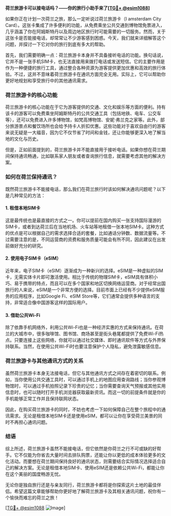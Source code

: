 **荷兰旅游卡可以接电话吗？——你的旅行小助手来了[[TG💪+ @esim1088](https://t.me/s/esim1088)]**

如果你正在计划一次荷兰之旅，那么一定听说过荷兰旅游卡（I amsterdam City Card）。这张卡集成了许多便利的功能，从免费乘坐公共交通到博物馆免票进入，几乎涵盖了你在阿姆斯特丹以及周边地区旅行时可能需要的一切服务。然而，关于这张卡是否能接电话，却常常让不少游客感到困惑。今天，我们就来详细解答这个问题，并探讨一下它对你的旅行到底有多大的帮助。

首先，我们需要明确一点：荷兰旅游卡本身并不具备接听电话的功能。换句话说，它并不是一张手机SIM卡，也无法直接用来拨打电话或发送短信。它的主要作用是作为一种便捷的旅行工具，通过整合各种资源为游客提供更加优惠和高效的旅行体验。不过，这并不意味着荷兰旅游卡在通讯方面完全无用。实际上，它可以帮助你更好地规划和享受旅行中的其他通讯需求。

### 荷兰旅游卡的核心功能

荷兰旅游卡的核心功能在于它为游客提供的交通、文化和娱乐等方面的便利。持有该卡的游客可以免费乘坐阿姆斯特丹的公共交通工具（包括地铁、电车、公交车等），还可以免费进入许多博物馆，如梵高博物馆、安妮·弗兰克之家等。此外，部分旅游景点和餐饮场所也会给予持卡人折扣优惠。这些功能对于喜欢自由行的游客来说无疑是一大福音，因为它不仅节省了时间和金钱，还让你能够更深入地了解当地的文化与历史。

但是，正如前面提到的，荷兰旅游卡并不能直接用于接听电话。如果你想在荷兰期间保持通讯畅通，比如联系家人朋友或者查询旅行信息，就需要考虑其他的解决方案。

### 如何在荷兰保持通讯？

既然荷兰旅游卡不能接电话，那么我们在荷兰旅行时该如何解决通讯问题呢？以下是几种常见的方法：

#### 1. 租借本地SIM卡
这是最传统也是最直接的方式之一。你可以提前在国内购买一张支持国际漫游的SIM卡，或者到达荷兰后在当地机场、火车站等地租借一张本地SIM卡。这种方式的优点是可以根据自己的需求选择合适的套餐，比如通话分钟数、数据流量等。不过需要注意的是，不同运营商的资费和服务质量可能会有所不同，因此建议在出发前做好充分的研究。

#### 2. 使用电子SIM卡（eSIM）
近年来，电子SIM卡（eSIM）逐渐成为一种新兴的选择。eSIM是一种虚拟的SIM卡，无需实体卡片即可激活使用。相比于传统的物理SIM卡，eSIM具有体积小巧、易于携带的特点，而且可以在多个国家和地区切换网络运营商。对于经常出国旅行的人来说，eSIM是一个非常方便的选择。目前市面上已经有不少提供eSIM服务的应用程序，比如Google Fi、eSIM Store等，它们通常会提供多种语言的支持，非常适合像中国游客这样的国际用户。

#### 3. 借助公共Wi-Fi
除了依靠手机网络外，利用公共Wi-Fi也是一种经济实惠的方式来保持通讯。在荷兰的大城市中，很多咖啡馆、图书馆、商场甚至是街头巷尾都提供了免费Wi-Fi热点。只要连接上这些网络，你就可以通过社交媒体、即时通讯软件等方式与外界保持联系。当然，在使用公共Wi-Fi时也要注意保护个人隐私，避免泄露敏感信息。

### 荷兰旅游卡与其他通讯方式的关系

虽然荷兰旅游卡本身无法接电话，但它与其他通讯方式之间存在着密切的联系。例如，当你使用公共交通工具时，可以通过手机上的地图应用查询路线；当你参观博物馆时，可以通过手机拍照记录下珍贵的记忆；当你需要查询天气预报或其他实用信息时，也可以随时打开手机浏览器获取最新资讯。而这一切的前提条件就是你的手机能够正常工作并且保持联网状态。

因此，在购买荷兰旅游卡的同时，不妨也考虑一下如何保障自己在整个旅程中的通讯需求。无论是租借本地SIM卡还是使用eSIM，都可以让你在享受荷兰美景的同时不再担心通讯问题。

### 结语

综上所述，荷兰旅游卡虽然不能接电话，但它依然是你荷兰之行不可或缺的好帮手。它不仅能为你省去大量时间去排队购票，还能让你以更低的成本体验更多的文化活动。而要想在荷兰期间保持良好的通讯状态，则需要结合实际情况选择适合自己的解决方案。无论是租借本地SIM卡、使用eSIM还是依赖公共Wi-Fi，都能让你在这个美丽的国度畅游无忧。

无论你是独自旅行还是与亲友同行，荷兰旅游卡都将是你探索这片土地的最佳伴侣。希望这篇文章能够帮助你更好地了解荷兰旅游卡及其相关通讯问题，祝你有一个愉快而难忘的荷兰之旅！

[[TG💪+ @esim1088](https://t.me/s/esim1088) ![Image](https://i.postimg.cc/4NQfJmqS/Snipaste-2025-05-13-00-14-12.png)]